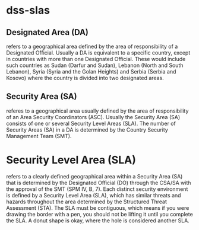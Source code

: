 # dss-slas

## Designated Area (DA) 

refers to a geographical area defined by the area of responsibility of a Designated Official. Usually a DA is equivalent to a specific country, except in countries with more than one Designated Official. These would include such countries as Sudan (Darfur and Sudan), Lebanon (North and South Lebanon), Syria (Syria and the Golan Heights) and Serbia (Serbia and Kosovo) where the country is divided into two designated areas.

## Security Area (SA) 

referes to a geographical area usually defined by the area of responsibility of an Area Security Coordinators (ASC). Usually the Security Area (SA) consists of one or several Security Level Areas (SLA). The number of Security Areas (SA) in a DA is determined by the Country Security Management Team (SMT).

# Security Level Area (SLA) 

refers to a clearly defined geographical area within a Security Area (SA) that is determined by the Designated Official (DO) through the CSA/SA with the approval of the SMT (SPM IV, B, 7).  Each distinct security environment is defined by a Security Level Area (SLA), which has similar threats and hazards throughout the area determined by the Structured Threat Assessment (STA). The SLA must be contiguous, which means if you were drawing the border with a pen, you should not be lifting it until you complete the SLA. A donut shape is okay, where the hole is considered another SLA.
